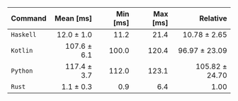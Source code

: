 | Command | Mean [ms] | Min [ms] | Max [ms] | Relative |
|:---|---:|---:|---:|---:|
| `Haskell` | 12.0 ± 1.0 | 11.2 | 21.4 | 10.78 ± 2.65 |
| `Kotlin` | 107.6 ± 6.1 | 100.0 | 120.4 | 96.97 ± 23.09 |
| `Python` | 117.4 ± 3.7 | 112.0 | 123.1 | 105.82 ± 24.70 |
| `Rust` | 1.1 ± 0.3 | 0.9 | 6.4 | 1.00 |
